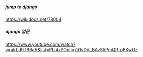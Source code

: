 ##### jump to django
https://wikidocs.net/78004

##### django 입문
https://www.youtube.com/watch?v=alrLd9T96aA&list=PLi4xPOplIq7d1vDdLBAvS5PmQR-p6KwUz
